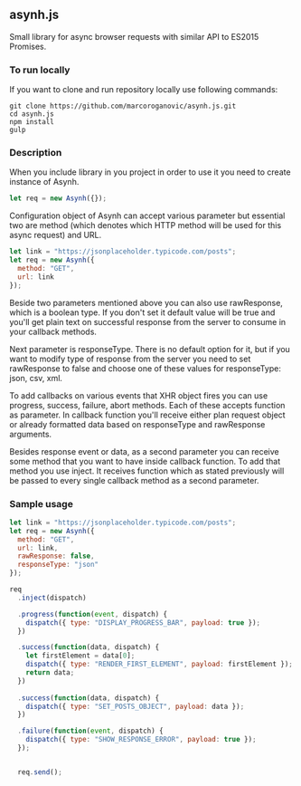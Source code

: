 ## asynh.js
Small library for async browser requests with similar API to ES2015 Promises.

### To run locally
If you want to clone and run repository locally use following commands:

```
git clone https://github.com/marcoroganovic/asynh.js.git
cd asynh.js
npm install
gulp
```

### Description

When you include library in you project in order to use it you need to create instance of
Asynh.

```javascript
let req = new Asynh({});
```

Configuration object of Asynh can accept various parameter but essential
two are method (which denotes which HTTP method will be used for this async
request) and URL.

```javascript
let link = "https://jsonplaceholder.typicode.com/posts";
let req = new Asynh({
  method: "GET",
  url: link
});
```

Beside two parameters mentioned above you can also use rawResponse, which is a
boolean type. If you don't set it default value will be true and you'll get plain
text on successful response from the server to consume in your callback methods.

Next parameter is responseType. There is no default option for it, but if you
want to modify type of response from the server you need to set rawResponse to
false and choose one of these values for responseType: json, csv, xml.

To add callbacks on various events that XHR object fires you can use progress,
success, failure, abort methods. Each of these accepts function as parameter. In
callback function you'll receive either plan request object or already formatted
data based on responseType and rawResponse arguments.

Besides response event or data, as a second parameter you can receive some
method that you want to have inside callback function. To add that method you
use inject. It receives function which as stated previously will be passed to
every single callback method as a second parameter.

### Sample usage

```javascript
let link = "https://jsonplaceholder.typicode.com/posts";
let req = new Asynh({
  method: "GET",
  url: link,
  rawResponse: false,
  responseType: "json"
});

req
  .inject(dispatch)

  .progress(function(event, dispatch) {
    dispatch({ type: "DISPLAY_PROGRESS_BAR", payload: true });
  })

  .success(function(data, dispatch) {
    let firstElement = data[0];
    dispatch({ type: "RENDER_FIRST_ELEMENT", payload: firstElement });
    return data;
  })
  
  .success(function(data, dispatch) {
    dispatch({ type: "SET_POSTS_OBJECT", payload: data });
  })

  .failure(function(event, dispatch) {
    dispatch({ type: "SHOW_RESPONSE_ERROR", payload: true });
  });


  req.send();
```
